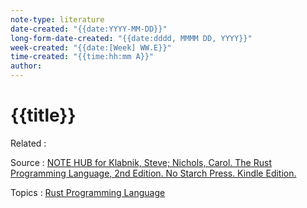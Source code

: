 ```yaml
---
note-type: literature
date-created: "{{date:YYYY-MM-DD}}"
long-form-date-created: "{{date:dddd, MMMM DD, YYYY}}"
week-created: "{{date:[Week] WW.E}}"
time-created: "{{time:hh:mm A}}"
author:
---
```


# {{title}}

Related :

Source : [NOTE HUB for Klabnik, Steve; Nichols, Carol. The Rust Programming Language, 2nd Edition. No Starch Press. Kindle Edition.](../Book%20Notes%20and%20References%20Library%20📚/The%20Rust%20Programming%20Language%20-%202nd%20Edition/NOTE%20HUB.md)

Topics : [Rust Programming Language](../4-hub-notes-🚉/Rust.md)

<!-- Takeaways and Inspirations -->
